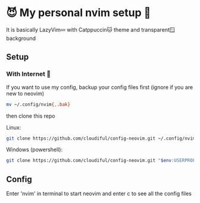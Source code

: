 # 😈 My personal nvim setup 🔧

It is basically LazyVim💤 with Catppuccin🐱 theme and transparent🪟 background

## Setup

### With Internet 🛜

If you want to use my config, backup your config files first
(ignore if you are new to neovim)

```bash
mv ~/.config/nvim{,.bak}
```

then clone this repo

Linux:

```bash
git clone https://github.com/cloudiful/config-neovim.git ~/.config/nvim/
```

Windows (powershell):

```bash
git clone https://github.com/cloudiful/config-neovim.git "$env:USERPROFILE\AppData\Local\nvim"
```

## Config

Enter 'nvim' in terminal to start neovim and enter c to see all the config files
